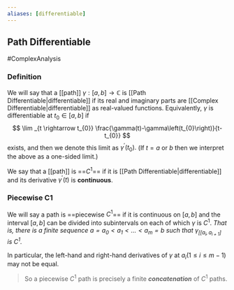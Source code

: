 ```yaml
---
aliases: [differentiable]
---
```

## Path Differentiable
#ComplexAnalysis 

### Definition 
We will say that a [[path]] $\gamma:[a, b] \rightarrow \mathbb{C}$ is [[Path Differentiable|differentiable]] if its real and imaginary parts are [[Complex Differentiable|differentiable]] as real-valued functions. Equivalently, $\gamma$ is differentiable at $t_{0} \in[a, b]$ if
$$
\lim _{t \rightarrow t_{0}} \frac{\gamma(t)-\gamma\left(t_{0}\right)}{t-t_{0}}
$$
exists, and then we denote this limit as $\gamma^{\prime}\left(t_{0}\right) .$ (If $t=a$ or $b$ then we interpret the above as a one-sided limit.)

We say that a [[path]] is ==$C^{1}$== if it is [[Path Differentiable|differentiable]] and its derivative $\gamma^{\prime}(t)$ is **continuous**.

### Piecewise C1
We will say a path is ==piecewise $C^{1}$== if it is continuous on $[a, b]$ and the interval $[a, b]$ can be divided into subintervals on each of which $\gamma$ is $C^{1}$. *That is, there is a finite sequence $a=a_{0}<a_{1}<\ldots<a_{m}=b$ such that $\gamma_{\left[\left[a_{i}, a_{i+1}\right]\right.}$ is $C^{1}$.* 

In particular, the left-hand and right-hand derivatives of $\gamma$ at $a_{i}(1 \leq i \leq m-1)$ may not be equal.
>So a piecewise $C^{1}$ path is precisely a finite ***concatenation*** of $C^{1}$ paths.